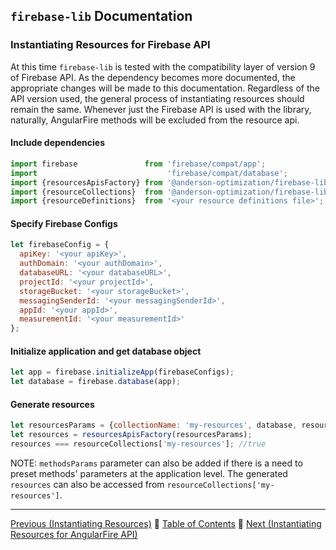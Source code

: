 ## `firebase-lib` Documentation

### Instantiating Resources for Firebase API

At this time `firebase-lib` is tested with the compatibility layer of version 9
of Firebase API.  As the dependency becomes more documented, the appropriate
changes will be made to this documentation.  Regardless of the API version used,
the general process of instantiating resources should remain the same.  Whenever
just the Firebase API is used with the library, naturally, AngularFire methods
will be excluded from the resource api.

#### Include dependencies
```javascript
import firebase               from 'firebase/compat/app';
import                             'firebase/compat/database';
import {resourcesApisFactory} from '@anderson-optimization/firebase-lib';
import {resourceCollections}  from '@anderson-optimization/firebase-lib';
import {resourceDefinitions}  from '<your resource definitions file>';
```

#### Specify Firebase Configs
```javascript
let firebaseConfig = {
  apiKey: '<your apiKey>',
  authDomain: '<your authDomain>',
  databaseURL: '<your databaseURL>',
  projectId: '<your projectId>',
  storageBucket: '<your storageBucket>',
  messagingSenderId: '<your messagingSenderId>',
  appId: '<your appId>',
  measurementId: '<your measurementId>'
};
```

#### Initialize application and get database object
```javascript
let app = firebase.initializeApp(firebaseConfigs);
let database = firebase.database(app);
```

#### Generate resources

```javascript
let resourcesParams = {collectionName: 'my-resources', database, resourceDefinitions};
let resources = resourcesApisFactory(resourcesParams);
resources === resourceCollections['my-resources']; //true
```

NOTE: `methodsParams` parameter can also be added if there is a need to preset
methods' parameters at the application level.  The generated `resources` can
also be accessed from `resourceCollections['my-resources']`.

---

[Previous (Instantiating Resources)](./01-instantiating-resources.md) :palm_tree:
[Table of Contents](../../../README.md) :palm_tree:
[Next (Instantiating Resources for AngularFire API)](./03-instantiating-for-angular-api.md)
